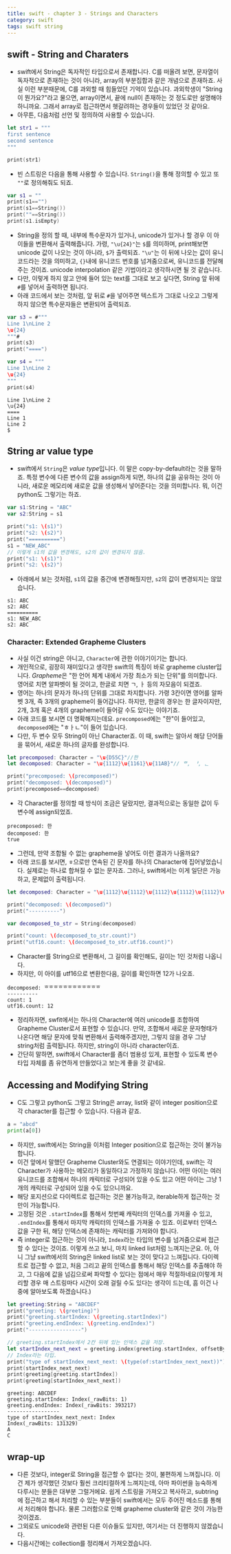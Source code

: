 ```yaml
---
title: swift - chapter 3 - Strings and Characters
category: swift
tags: swift string
---
```


## swift - String and Charaters

- swift에서 String은 독자적인 타입으로서 존재합니다. C를 떠올려 보면, 문자열이 독자적으로 존재하는 것이 아니라, array의 부분집합과 같은 개념으로 존재하죠. 사실 이런 부분때문에, C를 과외할 때 힘들었던 기억이 있습니다. 과외학생이 "String이 뭔가요?"라고 물으면, array이면서, 끝에 null이 존재하는 것 정도로만 설명해야 하니까요. 그래서 array로 접근하면서 헷갈려하는 경우들이 있었던 것 같아요.
- 아무튼, 다음처럼 선언 및 정의하여 사용할 수 있습니다. 

```swift
let str1 = """
first sentence
second sentence
"""

print(str1)
```

- 빈 스트링은 다음을 통해 사용할 수 있습니다. `String()`을 통해 정의할 수 있고 또 `""`로 정의해줘도 되죠. 

```swift
var s1 = ""
print(s1=="")
print(s1==String())
print(""==String())
print(s1.isEmpty)
```

- String을 정의 할 때, 내부에 특수문자가 있거나, unicode가 있거나 할 경우 이 아이들을 변환해서 출력해줍니다. 가령, `"\u{24}"`는 `$`를 의미하며, print해보면 unicode 값이 나오는 것이 아니라, `$`가 출력되죠. `"\u"`는 이 뒤에 나오는 값이 유니코드라는 것을 의미하고, `{}`내에 유니코드 번호를 넘겨줌으로써, 유니코드를 전달해주는 것이죠. unicode interpolation 같은 기법이라고 생각하시면 될 것 같습니다.
- 다만, 이렇게 하지 않고 안에 들어 있는 text를 그대로 보고 싶다면, String 앞 뒤에 `#`를 넣어서 출력하면 됩니다.
- 아래 코드에서 보는 것처럼, 앞 뒤로 `#`을 넣어주면 텍스트가 그대로 나오고 그렇게 하지 않으면 특수문자들은 변환되어 출력되죠.

```swift
var s3 = #"""
Line 1\nLine 2
\u{24}
"""#
print(s3)
print("====")

var s4 = """
Line 1\nLine 2
\u{24}
"""
print(s4)
```

```plaintext
Line 1\nLine 2
\u{24}
====
Line 1
Line 2
$
```

## String ar value type

- swift에서 `String`은 *value type*입니다. 이 말은 copy-by-default라는 것을 말하죠. 특정 변수에 다른 변수의 값을 assign하게 되면, 하나의 값을 공유하는 것이 아니라, 새로운 메모리에 새로운 값을 생성해서 넣어준다는 것을 의미합니다. 뭐, 이건 python도 그렇기는 하죠.

```swift
var s1:String = "ABC"
var s2:String = s1

print("s1: \(s1)")
print("s2: \(s2)")
print("==========")
s1 = "NEW_ABC"
// 이렇게 s1의 값을 변경해도, s2의 값이 변경되지 않음.
print("s1: \(s1)")
print("s2: \(s2)")
```

- 아래에서 보는 것처럼, `s1`의 값을 중간에 변경해줬지만, `s2`의 값이 변경되지는 않았습니다. 

```plaintext
s1: ABC
s2: ABC
==========
s1: NEW_ABC
s2: ABC
```

### Character: Extended Grapheme Clusters

- 사실 이건 string은 아니고, `Character`에 관한 이야기이기는 합니다.
- 개인적으로, 굉장히 재미있다고 생각한 swift의 특징이 바로 grapheme cluster입니다. *Grapheme*은 "한 언어 체계 내에서 가장 최소가 되는 단위"를 의미합니다. 영어로 치면 알파벳이 될 것이고, 한글로 치면 ㄱ, ㅏ 등의 자모음이 되겠죠.
- 영어는 하나의 문자가 하나의 단위를 그대로 차지합니다. 가령 3칸이면 영어를 알파벳 3개, 즉 3개의 grapheme이 들어갑니다. 하지만, 한글의 경우는 한 글자이지만, 2개, 3개 혹은 4개의 grapheme이 들어갈 수도 있다는 이야기죠. 
- 아래 코드를 보시면 더 명확해지는데요. `precomposed`에는 "한"이 들어있고, `decomposed`에는 "ㅎㅏㄴ"이 들어 있습니다. 
- 다만, 두 변수 모두 String이 아닌 Character죠. 이 때, swift는 알아서 해당 단어들을 묶어서, 새로운 하나의 글자를 완성합니다.

```swift
let precomposed: Character = "\u{D55C}"//한
let decomposed: Character = "\u{1112}\u{1161}\u{11AB}"// ᄒ, ᅡ, ᆫ

print("precomposed: \(precomposed)")
print("decomposed: \(decomposed)")
print(precomposed==decomposed)
```

- 각 Character를 정의할 때 방식이 조금은 달랐지만, 결과적으로는 동일한 값이 두 변수에 assign되었죠.

```plaintext
precomposed: 한
decomposed: 한
true
```

- 그런데, 만약 조합될 수 없는 grapheme을 넣어도 이런 결과가 나올까요?
- 아래 코드를 보시면, `ㅎ`으로만 연속된 긴 문자를 하나의 Character에 집어넣었습니다. 실제로는 하나로 합쳐질 수 없는 문자죠. 그러나, swift에서는 이게 일단은 가능하고, 문제없이 출력됩니다.

```swift
let decomposed: Character = "\u{1112}\u{1112}\u{1112}\u{1112}\u{1112}\u{1112}\u{1112}\u{1112}\u{1112}\u{1112}\u{1112}\u{1112}"// ㅎ*12

print("decomposed: \(decomposed)")
print("----------")

var decomposed_to_str = String(decomposed)

print("count: \(decomposed_to_str.count)")
print("utf16.count: \(decomposed_to_str.utf16.count)")
```

- Character를 String으로 변환해서, 그 길이를 확인해도, 길이는 1인 것처럼 나옵니다. 
- 하지만, 이 아이를 utf16으로 변환한다음, 길이를 확인하면 12가 나오죠. 

```plaintext
decomposed: ᄒᄒᄒᄒᄒᄒᄒᄒᄒᄒᄒᄒ
----------
count: 1
utf16.count: 12
```

- 정리하자면, swfit에서는 하나의 Character에 여러 unicode를 조합하여 Grapheme Cluster로서 표현할 수 있습니다. 만약, 조합해서 새로운 문자형태가 나온다면 해당 문자에 맞춰 변환해서 출력해주겠지만, 그렇지 않을 경우 그냥 string처럼 출력됩니다. 하지만, string이 아니라 character이죠. 
- 간단히 말하면, swift에서 Character를 좀더 범용성 있게, 표현할 수 있도록 변수 타입 자체를 좀 유연하게 만들었다고 보는게 좋을 것 같네요.

## Accessing and Modifying String

- C도 그렇고 python도 그렇고 String은 array, list와 같이 integer position으로 각 character를 접근할 수 있습니다. 다음과 같죠. 

```python 
a = "abcd"
print(a[0])
```

- 하지만, swift에서는 String을 이처럼 Integer position으로 접근하는 것이 불가능합니다. 
- 이건 앞에서 말했던 Grapheme Cluster와도 연결되는 이야기인데, swift는 각 Character가 사용하는 메모리가 동일하다고 가정하지 않습니다. 어떤 아이는 여러 유니코드를 조합해서 하나의 캐릭터로 구성되어 있을 수도 있고 어떤 아이는 그냥 1개의 캐릭터로 구성되어 있을 수도 있으니까요.
- 해당 포지션으로 다이렉트로 접근하는 것은 불가능하고, iterable하게 접근하는 것만이 가능합니다.
- 고정된 것은 `.startIndex`를 통해서 첫번째 캐릭터의 인덱스를 가져올 수 있고, `.endIndex`를 통해서 마지막 캐릭터의 인덱스를 가져올 수 있죠. 이로부터 인덱스 값을 구한 뒤, 해당 인덱스에 존재하는 캐릭터를 가져와야 합니다.
- 즉 integer로 접근하는 것이 아니라, `Index`라는 타입의 변수를 넘겨줌으로써 접근할 수 있다는 것이죠. 이렇게 쓰고 보니, 마치 linked list처럼 느껴지는군요. 아, 아니 그냥 swift에서의 String은 linked list로 보는 것이 맞다고 느껴집니다. 다이렉트로 접근할 수 없고, 처음 그리고 끝의 인덱스를 통해서 해당 인덱스를 추출해야 하고, 그 다음에 값을 넘김으로써 파악할 수 있다는 점에서 매우 적절하네요(이렇게 처리할 경우 매 스트링마다 시간이 오래 걸릴 수도 있다는 생각이 드는데, 흠 이건 나중에 알아보도록 하겠습니다.)

```swift
let greeting:String = "ABCDEF"
print("greeting: \(greeting)")
print("greeting.startIndex: \(greeting.startIndex)")
print("greeting.endIndex: \(greeting.endIndex)")
print("-----------------")

// greeting.startIndex에서 2칸 뒤에 있는 인덱스 값을 저장.
let startIndex_next_next = greeting.index(greeting.startIndex, offsetBy:2)
// Index라는 타입.
print("type of startIndex_next_next: \(type(of:startIndex_next_next))")
print(startIndex_next_next)
print(greeting[greeting.startIndex])
print(greeting[startIndex_next_next])
```

```plaintext
greeting: ABCDEF
greeting.startIndex: Index(_rawBits: 1)
greeting.endIndex: Index(_rawBits: 393217)
-----------------
type of startIndex_next_next: Index
Index(_rawBits: 131329)
A
C
```

## wrap-up

- 다른 것보다, integer로 String을 접근할 수 없다는 것이, 불편하게 느껴집니다. 이건 제가 생각했던 것보다 훨씬 크리티컬하게 느껴지는데, 아마 파이썬을 능숙하게 다루시는 분들은 대부분 그럴거에요. 쉽게 스트링을 가져오고 복사하고, subtring에 접근하고 해서 처리할 수 있는 부분들이 swift에서는 모두 주어진 메소드를 통해서 처리해야 합니다. 물론 그러함으로 인해 grapheme cluster와 같은 것이 가능한 것이겠죠.
- 그외로도 unicode와 관련된 다른 이슈들도 있지만, 여기서는 더 진행하지 않겠습니다.
- 다음시간에는 collection를 정리해서 가져오겠습니다.
